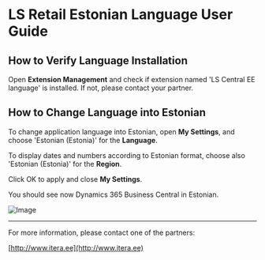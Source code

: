 # LS Retail Estonian Language User Guide
## How to Verify Language Installation
Open **Extension Management** and check if extension named 'LS Central EE language' is installed. If not, please contact your partner.

## How to Change Language into Estonian
To change application language into Estonian, open **My Settings**, and choose 'Estonian (Estonia)' for the **Language**.

To display dates and numbers according to Estonian format, choose also 'Estonian (Estonia)' for the **Region**.  

Click OK to apply and close **My Settings**.

You should see now Dynamics 365 Business Central in Estonian.

![Image]()

***

For more information, please contact one of the partners:

[http://www.itera.ee](http://www.itera.ee)
